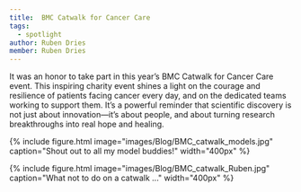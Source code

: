 ```yaml
---
title:  BMC Catwalk for Cancer Care
tags:
  - spotlight
author: Ruben Dries
member: Ruben Dries
---
```


It was an honor to take part in this year’s BMC Catwalk for Cancer Care event. This inspiring charity event shines a light on the courage and resilience of patients facing cancer every day, and on the dedicated teams working to support them. It’s a powerful reminder that scientific discovery is not just about innovation—it’s about people, and about turning research breakthroughs into real hope and healing.
 
{%
  include figure.html
  image="images/Blog/BMC_catwalk_models.jpg"
  caption="Shout out to all my model buddies!"
  width="400px"
%}

{%
  include figure.html
  image="images/Blog/BMC_catwalk_Ruben.jpg"
  caption="What not to do on a catwalk ..."
  width="400px"
%}


